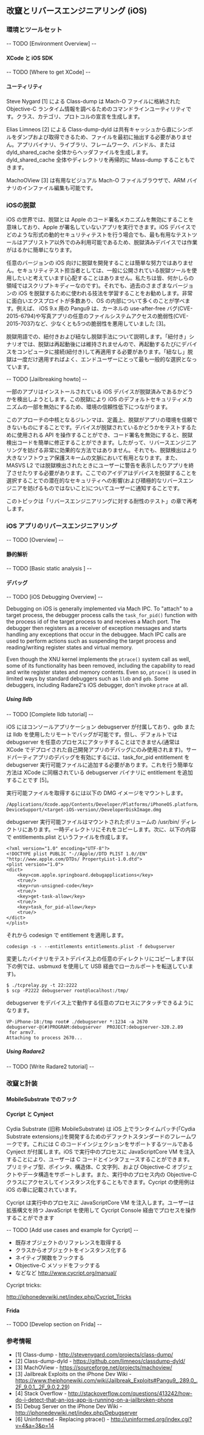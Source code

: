 ## 改竄とリバースエンジニアリング (iOS)

### 環境とツールセット

-- TODO [Environment Overview] --

#### XCode と iOS SDK

-- TODO [Where to get XCode] --

#### ユーティリティ

Steve Nygard [1] による Class-dump は Mach-O ファイルに格納された Objective-C ランタイム情報を調べるためのコマンドラインユーティリティです。クラス、カテゴリ、プロトコルの宣言を生成します。

Elias Limneos [2] による Class-dump-dyld は共有キャッシュから直にシンボルをダンプおよび取得できるため、ファイルを最初に抽出する必要がありません。アプリバイナリ、ライブラリ、フレームワーク、バンドル、または dyld_shared_cache 全体からヘッダファイルを生成します。dyld_shared_cache 全体やディレクトリを再帰的に Mass-dump することもできます。

MachoOView [3] は有用なビジュアル Mach-O ファイルブラウザで、ARM バイナリのインファイル編集も可能です。

### iOSの脱獄

iOS の世界では、脱獄とは Apple のコード署名メカニズムを無効にすることを意味しており、Apple が署名していないアプリを実行できます。iOS デバイスでどのような形式の動的セキュリティテストを行う場合でも、最も有用なテストツールはアプリストア以外でのみ利用可能であるため、脱獄済みデバイスでは作業がはるかに簡単になります。

任意のバージョンの iOS 向けに脱獄を開発することは簡単な努力ではありません。セキュリティテスト担当者としては、一般に公開されている脱獄ツールを使用したいと考えています(心配することはありません。私たちは皆、何かしらの領域ではスクリプトキディーなのです)。それでも、過去のさまざまなバージョンの iOS を脱獄するために使われる技法を学習することをお勧めします。非常に面白いエクスプロイトが多数あり、OS の内部について多くのことが学べます。例えば、 iOS 9.x 用の Pangu9 は、カーネルの use-after-free バグ(CVE-2015-6794)や写真アプリの任意のファイルシステムアクセスの脆弱性(CVE-2015-7037)など、少なくとも5つの脆弱性を悪用していました [3]。

脱獄用語での、紐付きおよび紐なし脱獄手法について説明します。「紐付き」シナリオでは、脱獄は再起動後には維持されませんので、再起動するたびにデバイスをコンピュータに接続(紐付き)して再適用する必要があります。「紐なし」脱獄は一度だけ適用すればよく、エンドユーザーにとって最も一般的な選択となっています。

-- TODO [Jailbreaking howto] --

一部のアプリはインストールされている iOS デバイスが脱獄済みであるかどうかを検出しようとします。この脱獄により iOS のデフォルトセキュリティメカニズムの一部を無効にするため、環境の信頼性低下につながります。

このアプローチの中核となるジレンマは、定義上、脱獄がアプリの環境を信頼できないものにすることです。デバイスが脱獄されているかどうかをテストするために使用される API を操作することができ、コード署名を無効にすると、脱獄検出コードを簡単に修正することができます。したがって、リバースエンジニアリングを妨げる非常に効果的な方法ではありません。それでも、脱獄検出はより大きなソフトウェア保護スキームの文脈において有用となります。また、MASVS L2 では脱獄検出されたときにユーザーに警告を表示したりアプリを終了させたりする必要があります。ここでのアイデアはデバイスを脱獄することを選択することでの潜在的なセキュリティへの影響(および積極的なリバースエンジニアを妨げるものではないこと)についてユーザーに通知することです。

このトピックは「リバースエンジニアリングに対する耐性のテスト」の章で再考します。

### iOS アプリのリバースエンジニアリング

-- TODO [Overview] --

#### 静的解析

-- TODO [Basic static analysis ] --

#### デバッグ

-- TODO [iOS Debugging Overview] --

Debugging on iOS is generally implemented via Mach IPC. To "attach" to a target process, the debugger process calls the <code>task_for_pid()</code> function with the process id of the target process to and receives a Mach port. The debugger then registers as a receiver of exception messages and starts handling any exceptions that occur in the debuggee. Mach IPC calls are used to perform actions such as suspending the target process and reading/writing register states and virtual memory.

Even though the XNU kernel implements the <code>ptrace()</code> system call as well, some of its functionality has been removed, including the capability to read and write register states and memory contents. Even so, <code>ptrace()</code> is used in limited ways by standard debuggers such as <code>lldb</code> and <code>gdb</code>. Some debuggers, including Radare2's iOS debugger, don't invoke <code>ptrace</code> at all.

##### Using lldb

-- TODO [Complete lldb tutorial] --

iOS にはコンソールアプリケーション debugserver が付属しており、gdb または lldb を使用したリモートでバッグが可能です。但し、デフォルトでは debugserver を任意のプロセスにアタッチすることはできません(通常は XCode でデプロイされた自己開発アプリのデバッグにのみ使用されます)。サードパーティアプリのデバッグを有効にするには、task_for_pid entitlement を debugserver 実行可能ファイルに追加する必要があります。これを行う簡単な方法は XCode に同梱されている debugserver バイナリに entitlement を追加することです [5]。

実行可能ファイルを取得するには以下の DMG イメージをマウントします。

~~~
/Applications/Xcode.app/Contents/Developer/Platforms/iPhoneOS.platform/ DeviceSupport/<target-iOS-version//DeveloperDiskImage.dmg
~~~

debugserver 実行可能ファイルはマウントされたボリュームの /usr/bin/ ディレクトリにあります。一時ディレクトリにそれをコピーします。次に、以下の内容で entitlements.plist というファイルを作成します。

~~~
<?xml version="1.0" encoding="UTF-8"?>
<!DOCTYPE plist PUBLIC "-//Apple//DTD PLIST 1.0//EN" "http://www.apple.com/DTDs/ PropertyList-1.0.dtd">
<plist version="1.0">
<dict>
	<key>com.apple.springboard.debugapplications</key>
	<true/>
	<key>run-unsigned-code</key>
	<true/>
	<key>get-task-allow</key>
	<true/>
	<key>task_for_pid-allow</key>
	<true/>
</dict>
</plist>
~~~

それから codesign で entitlement を適用します。

~~~
codesign -s - --entitlements entitlements.plist -f debugserver
~~~

変更したバイナリをテストデバイス上の任意のディレクトリにコピーします(以下の例では、usbmuxd を使用して USB 経由でローカルポートを転送しています)。

~~~
$ ./tcprelay.py -t 22:2222
$ scp -P2222 debugserver root@localhost:/tmp/
~~~

debugserver をデバイス上で動作する任意のプロセスにアタッチできるようになります。

~~~
VP-iPhone-18:/tmp root# ./debugserver *:1234 -a 2670
debugserver-@(#)PROGRAM:debugserver  PROJECT:debugserver-320.2.89
 for armv7.
Attaching to process 2670...
~~~

##### Using Radare2

-- TODO [Write Radare2 tutorial] --

### 改竄と計装

#### MobileSubstrate でのフック

#### Cycript と Cynject

Cydia Substrate (旧称 MobileSubstrate) は iOS 上でランタイムパッチ(「Cydia Substrate extensions」)を開発するためのデファクトスタンダードのフレームワークです。これには C のコードインジェクションをサポートするツールである Cynject が付属します。iOS で実行中のプロセスに JavaScriptCore VM を注入することにより、ユーザーは C コードとインタフェースすることができます。プリミティブ型、ポインタ、構造体、C 文字列、および Objective-C オブジェクトやデータ構造をサポートします。また、実行中のプロセス内の Objective-C クラスにアクセスしてインスタンス化することもできます。Cycript の使用例は iOS の章に記載されています。

Cycript は実行中のプロセスに JavaScriptCore VM を注入します。ユーザーは拡張構文を持つ JavaScript を使用して Cycript Console 経由でプロセスを操作することができます

-- TODO [Add use cases and example for Cycript] --

- 既存オブジェクトのリファレンスを取得する
- クラスからオブジェクトをインスタンス化する
- ネイティブ関数をフックする
- Objective-C メソッドをフックする
- などなど
http://www.cycript.org/manual/

Cycript tricks:

http://iphonedevwiki.net/index.php/Cycript_Tricks

#### Frida

-- TODO [Develop section on Frida] --

### 参考情報

- [1] Class-dump - http://stevenygard.com/projects/class-dump/
- [2] Class-dump-dyld - https://github.com/limneos/classdump-dyld/
- [3] MachOView - https://sourceforge.net/projects/machoview/
- [3] Jailbreak Exploits on the iPhone Dev Wiki - https://www.theiphonewiki.com/wiki/Jailbreak_Exploits#Pangu9_.289.0_.2F_9.0.1_.2F_9.0.2.29)
- [4] Stack Overflow - http://stackoverflow.com/questions/413242/how-do-i-detect-that-an-ios-app-is-running-on-a-jailbroken-phone
- [5] Debug Server on the iPhone Dev Wiki - http://iphonedevwiki.net/index.php/Debugserver
- [6] Uninformed - Replacing ptrace() - http://uninformed.org/index.cgi?v=4&a=3&p=14
